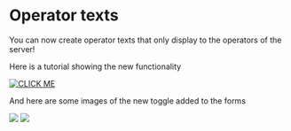 # Operator texts

You can now create operator texts that only display to the operators of the server!

Here is a tutorial showing the new functionality 

[![CLICK ME](https://i.imgur.com/LfsZMFb.png)](https://youtu.be/VlIoYeWfHyI)

And here are some images of the new toggle added to the forms

![](https://i.imgur.com/Ugjl7UM.png)
![](https://i.imgur.com/uBeIEhf.png)
